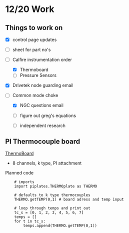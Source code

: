 # 12/20 Work

## Things to work on

- [x] control page updates

- [ ] sheet for part no's
- [ ] Calfire instrumentation order
   - [x] Thermoboard
   - [ ] Pressure Sensors
- [x] Drivetek node guarding email
- [ ] Common mode choke
  - [x] NGC questions email
  - [ ] figure out greg's equations
  - [ ] independent research


## PI Thermocouple board

[ThermoBoard](https://pi-plates.com/thermoplate-users-guide/)
- 8 channels, k type, PI attachment

Planned code

        # imports
        import piplates.THERMOplate as THERMO

        # defaults to k type thermocouples
        THERMO.getTEMP(0,1) # board adress and temp input

        # loop through temps and print out
        tc_s = [0, 1, 2, 3, 4, 5, 6, 7]
        temps = []
        for t in tc_s:
            temps.append(THERMO.getTEMP(0,1))